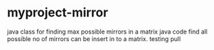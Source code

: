 # myproject-mirror
java class for finding max possible mirrors in a matrix
java code find all possible no of mirrors can be insert in to a matrix.
testing pull

